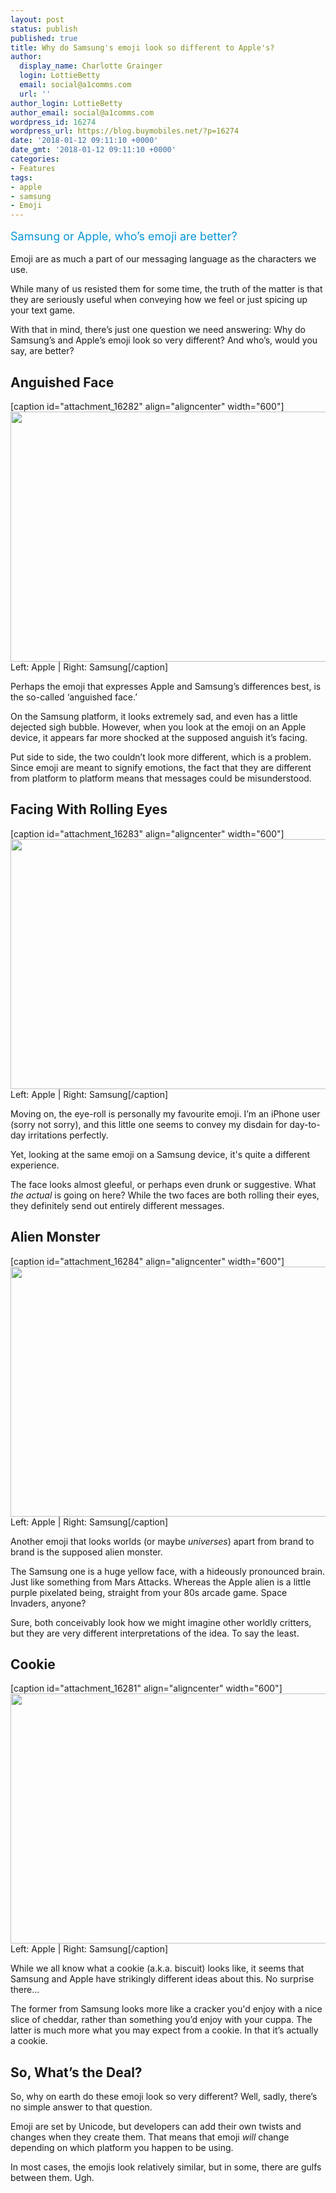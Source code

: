 ```yaml
---
layout: post
status: publish
published: true
title: Why do Samsung's emoji look so different to Apple's?
author:
  display_name: Charlotte Grainger
  login: LottieBetty
  email: social@a1comms.com
  url: ''
author_login: LottieBetty
author_email: social@a1comms.com
wordpress_id: 16274
wordpress_url: https://blog.buymobiles.net/?p=16274
date: '2018-01-12 09:11:10 +0000'
date_gmt: '2018-01-12 09:11:10 +0000'
categories:
- Features
tags:
- apple
- samsung
- Emoji
---
```

<p><span class="postStandFirst" style="color: #0896d5; line-height: 26px; font-size: 18px;">Samsung or Apple, who&rsquo;s emoji are better?</span></p>
<p>Emoji are as much a part of our messaging language as the characters we use.</p>
<p>While many of us resisted them for some time, the truth of the matter is that they are seriously useful when conveying how we feel or just spicing up your text game.</p>
<p>With that in mind, there&rsquo;s just one question we need answering: Why do Samsung&rsquo;s and Apple&rsquo;s emoji look so very different? And who&rsquo;s, would you say, are better?</p>
<h2>Anguished Face</h2>
<p>[caption id="attachment_16282" align="aligncenter" width="600"]<img class="wp-image-16282 size-full" src="https://lh3.googleusercontent.com/z93cNazkVz7j5I-g3pCTpGLcuI7tRD3y0-HBY3h0BDLZyR9X4WCDGlTTkytgshzNsIZvasK-k6Z5R8Xo_X4pEYk=s0" alt="" width="600" height="400" /> Left: Apple | Right: Samsung[/caption]</p>
<p>Perhaps the emoji that expresses Apple and Samsung&rsquo;s differences best, is the so-called &lsquo;anguished face.&rsquo;</p>
<p>On the Samsung platform, it looks extremely sad, and even has a little dejected sigh bubble. However, when you look at the emoji on an Apple device, it appears far more shocked at the supposed anguish it&rsquo;s facing.</p>
<p>Put side to side, the two couldn&rsquo;t look more different, which is a problem. Since emoji are meant to signify emotions, the fact that they are different from platform to platform means that messages could be misunderstood.</p>
<h2>Facing With Rolling Eyes</h2>
<p>[caption id="attachment_16283" align="aligncenter" width="600"]<img class="wp-image-16283 size-full" src="https://lh3.googleusercontent.com/uo-cVQ0eleZnqQU2L5wjz_g601JlQzgwxkfBaFkxTnt7qEKK9IO_NUmRCwBPoWwKQSyXG1lH4b5t5n2RszCLqhxz=s0" alt="" width="600" height="400" /> Left: Apple | Right: Samsung[/caption]</p>
<p>Moving on, the eye-roll is personally my favourite emoji. I&rsquo;m an iPhone user (sorry not sorry), and this little one seems to convey my disdain for day-to-day irritations perfectly.</p>
<p>Yet, looking at the same emoji on a Samsung device, it's quite a different experience.</p>
<p>The face looks almost gleeful, or perhaps even drunk or suggestive. What <em>the actual</em> is going on here? While the two faces are both rolling their eyes, they definitely send out entirely different messages.</p>
<h2>Alien Monster</h2>
<p>[caption id="attachment_16284" align="aligncenter" width="600"]<img class="wp-image-16284 size-full" src="https://lh3.googleusercontent.com/GJ5zp0MWdVpmGhGfFUyci38-8IAMVAwox7Fol7-gOwyeoQonu1SzjiR7gr5lvAoq5cTOLhLh_BwnzjLF9TEKGC2i=s0" alt="" width="600" height="400" /> Left: Apple | Right: Samsung[/caption]</p>
<p>Another emoji that looks worlds (or maybe <em>universes</em>) apart from brand to brand is the supposed alien monster.</p>
<p>The Samsung one is a huge yellow face, with a hideously pronounced brain. Just like something from Mars Attacks. Whereas the Apple alien is a little purple pixelated being, straight from your 80s arcade game. Space Invaders, anyone?</p>
<p>Sure, both conceivably look how we might imagine other worldly critters, but they are very different interpretations of the idea. To say the least.</p>
<h2>Cookie</h2>
<p>[caption id="attachment_16281" align="aligncenter" width="600"]<img class="wp-image-16281 size-full" src="https://lh3.googleusercontent.com/4BTqS9LtIA21kr-sBCQ0w8WfkXi0YpQFzTA03RCjMqsjJugbvNvdW50-FfPH1KzYMucv7SqPzbKrKL7KoJp_tck=s0" alt="" width="600" height="400" /> Left: Apple | Right: Samsung[/caption]</p>
<p>While we all know what a cookie (a.k.a. biscuit) looks like, it seems that Samsung and Apple have strikingly different ideas about this. No surprise there&hellip;</p>
<p>The former from Samsung looks more like a cracker you'd enjoy with a nice slice of cheddar, rather than something you&rsquo;d enjoy with your cuppa. The latter is much more what you may expect from a cookie. In that it&rsquo;s actually a cookie.</p>
<h2>So, What&rsquo;s the Deal?</h2>
<p>So, why on earth do these emoji look so very different? Well, sadly, there&rsquo;s no simple answer to that question.</p>
<p>Emoji are set by Unicode, but developers can add their own twists and changes when they create them. That means that emoji <em>will </em>change depending on which platform you happen to be using.</p>
<p>In most cases, the emojis look relatively similar, but in some, there are gulfs between them. Ugh.</p>
<div class="apester-media" data-media-id="5a5dcc3ca11df50001fa0bc3"></div>
<p><script async src="//static.apester.com/js/sdk/v2.0/apester-javascript-sdk.min.js"></script></p>
